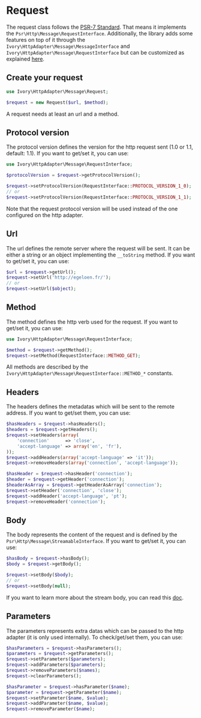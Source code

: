 # Request

The request class follows the [PSR-7 Standard](https://github.com/php-fig/fig-standards/blob/master/proposed/http-message.md).
That means it implements the `Psr\Http\Message\RequestInterface`. Additionally, the library adds some features on top of
it through the `Ivory\HttpAdapter\Message\MessageInterface` and `Ivory\HttpAdapter\Message\RequestInterface` but can be
customized as explained [here](/doc/configuration.md#message-factory).

## Create your request

``` php
use Ivory\HttpAdapter\Message\Request;

$request = new Request($url, $method);
```

A request needs at least an url and a method.

## Protocol version

The protocol version defines the version for the http request sent (1.0 or 1.1, default: 1.1). If you want to get/set
it, you can use:

``` php
use Ivory\HttpAdapter\Message\RequestInterface;

$protocolVersion = $request->getProtocolVersion();

$request->setProtocolVersion(RequestInterface::PROTOCOL_VERSION_1_0);
// or
$request->setProtocolVersion(RequestInterface::PROTOCOL_VERSION_1_1);
```

Note that the request protocol version will be used instead of the one configured on the http adapter.

## Url

The url defines the remote server where the request will be sent. It can be either a string or an object implementing
the `__toString` method. If you want to get/set it, you can use:

``` php
$url = $request->getUrl();
$request->setUrl('http://egeloen.fr/');
// or
$request->setUrl($object);
```

## Method

The method defines the http verb used for the request. If you want to get/set it, you can use:

``` php
use Ivory\HttpAdapter\Message\RequestInterface;

$method = $request->getMethod();
$request->setMethod(RequestInterface::METHOD_GET);
```

All methods are described by the `Ivory\HttpAdapter\Message\RequestInterface::METHOD_*` constants.

## Headers

The headers defines the metadatas which will be sent to the remote address. If you want to get/set them, you can use:

``` php
$hasHeaders = $request->hasHeaders();
$headers = $request->getHeaders();
$request->setHeaders(array(
    'connection'      => 'close',
    'accept-language' => array('en', 'fr'),
));
$request->addHeaders(array('accept-language' => 'it'));
$request->removeHeaders(array('connection', 'accept-language'));

$hasHeader = $request->hasHeader('connection');
$header = $request->getHeader('connection');
$headerAsArray = $request->getHeaderAsArray('connection');
$request->setHeader('connection', 'close');
$request->addHeader('accept-language', 'pt');
$request->removeHeader('connection');
```

## Body

The body represents the content of the request and is defined by the `Psr\Http\Message\StreamableInterface`. If you
want to get/set it, you can use:

``` php
$hasBody = $request->hasBody();
$body = $request->getBody();

$request->setBody($body);
// or
$request->setBody(null);
```

If you want to learn more about the stream body, you can read this [doc](/doc/stream.md).

## Parameters

The parameters represents extra datas which can be passed to the http adapter (it is only used internally).
To check/get/set them, you can use:

``` php
$hasParameters = $request->hasParameters();
$parameters = $request->getParameters();
$request->setParameters($parameters);
$request->addParameters($parameters);
$request->removeParameters($names);
$request->clearParameters();

$hasParameter = $request->hasParameter($name);
$parameter = $request->getParameter($name);
$request->setParameter($name, $value);
$request->addParameter($name, $value);
$request->removeParameter($name);
```
